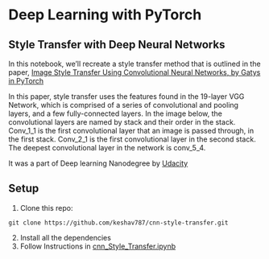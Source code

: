 # Deep Learning with PyTorch  

## Style Transfer with Deep Neural Networks  
In this notebook, we’ll recreate a style transfer method that is outlined in the paper, [Image Style Transfer Using Convolutional Neural Networks, by Gatys in PyTorch](https://www.cv-foundation.org/openaccess/content_cvpr_2016/papers/Gatys_Image_Style_Transfer_CVPR_2016_paper.pdf)   

In this paper, style transfer uses the features found in the 19-layer VGG Network, which is comprised of a series of convolutional and pooling layers, and a few fully-connected layers. In the image below, the convolutional layers are named by stack and their order in the stack. Conv_1_1 is the first convolutional layer that an image is passed through, in the first stack. Conv_2_1 is the first convolutional layer in the second stack. The deepest convolutional layer in the network is conv_5_4.  

 It was a part of Deep learning Nanodegree by [Udacity](https://udacity.com)  

## Setup  
 1. Clone this repo:  
```  
git clone https://github.com/keshav787/cnn-style-transfer.git  
```  
 2. Install all the dependencies    
 3. Follow Instructions in [cnn_Style_Transfer.ipynb](https://github.com/keshav787/cnn-style-transfer/blob/master/cnn_Style_Transfer.ipynb)  
